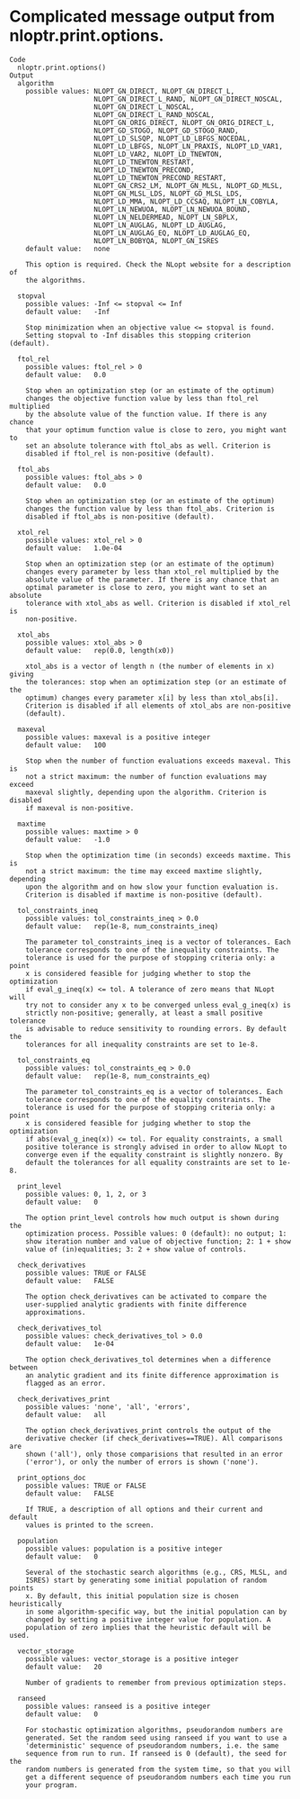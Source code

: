 # Complicated message output from nloptr.print.options.

    Code
      nloptr.print.options()
    Output
      algorithm
      	possible values: NLOPT_GN_DIRECT, NLOPT_GN_DIRECT_L,
      	                 NLOPT_GN_DIRECT_L_RAND, NLOPT_GN_DIRECT_NOSCAL,
      	                 NLOPT_GN_DIRECT_L_NOSCAL,
      	                 NLOPT_GN_DIRECT_L_RAND_NOSCAL,
      	                 NLOPT_GN_ORIG_DIRECT, NLOPT_GN_ORIG_DIRECT_L,
      	                 NLOPT_GD_STOGO, NLOPT_GD_STOGO_RAND,
      	                 NLOPT_LD_SLSQP, NLOPT_LD_LBFGS_NOCEDAL,
      	                 NLOPT_LD_LBFGS, NLOPT_LN_PRAXIS, NLOPT_LD_VAR1,
      	                 NLOPT_LD_VAR2, NLOPT_LD_TNEWTON,
      	                 NLOPT_LD_TNEWTON_RESTART,
      	                 NLOPT_LD_TNEWTON_PRECOND,
      	                 NLOPT_LD_TNEWTON_PRECOND_RESTART,
      	                 NLOPT_GN_CRS2_LM, NLOPT_GN_MLSL, NLOPT_GD_MLSL,
      	                 NLOPT_GN_MLSL_LDS, NLOPT_GD_MLSL_LDS,
      	                 NLOPT_LD_MMA, NLOPT_LD_CCSAQ, NLOPT_LN_COBYLA,
      	                 NLOPT_LN_NEWUOA, NLOPT_LN_NEWUOA_BOUND,
      	                 NLOPT_LN_NELDERMEAD, NLOPT_LN_SBPLX,
      	                 NLOPT_LN_AUGLAG, NLOPT_LD_AUGLAG,
      	                 NLOPT_LN_AUGLAG_EQ, NLOPT_LD_AUGLAG_EQ,
      	                 NLOPT_LN_BOBYQA, NLOPT_GN_ISRES
      	default value:   none
      
      	This option is required. Check the NLopt website for a description of
      	the algorithms.
      
      stopval
      	possible values: -Inf <= stopval <= Inf
      	default value:   -Inf
      
      	Stop minimization when an objective value <= stopval is found.
      	Setting stopval to -Inf disables this stopping criterion (default).
      
      ftol_rel
      	possible values: ftol_rel > 0
      	default value:   0.0
      
      	Stop when an optimization step (or an estimate of the optimum)
      	changes the objective function value by less than ftol_rel multiplied
      	by the absolute value of the function value. If there is any chance
      	that your optimum function value is close to zero, you might want to
      	set an absolute tolerance with ftol_abs as well. Criterion is
      	disabled if ftol_rel is non-positive (default).
      
      ftol_abs
      	possible values: ftol_abs > 0
      	default value:   0.0
      
      	Stop when an optimization step (or an estimate of the optimum)
      	changes the function value by less than ftol_abs. Criterion is
      	disabled if ftol_abs is non-positive (default).
      
      xtol_rel
      	possible values: xtol_rel > 0
      	default value:   1.0e-04
      
      	Stop when an optimization step (or an estimate of the optimum)
      	changes every parameter by less than xtol_rel multiplied by the
      	absolute value of the parameter. If there is any chance that an
      	optimal parameter is close to zero, you might want to set an absolute
      	tolerance with xtol_abs as well. Criterion is disabled if xtol_rel is
      	non-positive.
      
      xtol_abs
      	possible values: xtol_abs > 0
      	default value:   rep(0.0, length(x0))
      
      	xtol_abs is a vector of length n (the number of elements in x) giving
      	the tolerances: stop when an optimization step (or an estimate of the
      	optimum) changes every parameter x[i] by less than xtol_abs[i].
      	Criterion is disabled if all elements of xtol_abs are non-positive
      	(default).
      
      maxeval
      	possible values: maxeval is a positive integer
      	default value:   100
      
      	Stop when the number of function evaluations exceeds maxeval. This is
      	not a strict maximum: the number of function evaluations may exceed
      	maxeval slightly, depending upon the algorithm. Criterion is disabled
      	if maxeval is non-positive.
      
      maxtime
      	possible values: maxtime > 0
      	default value:   -1.0
      
      	Stop when the optimization time (in seconds) exceeds maxtime. This is
      	not a strict maximum: the time may exceed maxtime slightly, depending
      	upon the algorithm and on how slow your function evaluation is.
      	Criterion is disabled if maxtime is non-positive (default).
      
      tol_constraints_ineq
      	possible values: tol_constraints_ineq > 0.0
      	default value:   rep(1e-8, num_constraints_ineq)
      
      	The parameter tol_constraints_ineq is a vector of tolerances. Each
      	tolerance corresponds to one of the inequality constraints. The
      	tolerance is used for the purpose of stopping criteria only: a point
      	x is considered feasible for judging whether to stop the optimization
      	if eval_g_ineq(x) <= tol. A tolerance of zero means that NLopt will
      	try not to consider any x to be converged unless eval_g_ineq(x) is
      	strictly non-positive; generally, at least a small positive tolerance
      	is advisable to reduce sensitivity to rounding errors. By default the
      	tolerances for all inequality constraints are set to 1e-8.
      
      tol_constraints_eq
      	possible values: tol_constraints_eq > 0.0
      	default value:   rep(1e-8, num_constraints_eq)
      
      	The parameter tol_constraints_eq is a vector of tolerances. Each
      	tolerance corresponds to one of the equality constraints. The
      	tolerance is used for the purpose of stopping criteria only: a point
      	x is considered feasible for judging whether to stop the optimization
      	if abs(eval_g_ineq(x)) <= tol. For equality constraints, a small
      	positive tolerance is strongly advised in order to allow NLopt to
      	converge even if the equality constraint is slightly nonzero. By
      	default the tolerances for all equality constraints are set to 1e-8.
      
      print_level
      	possible values: 0, 1, 2, or 3
      	default value:   0
      
      	The option print_level controls how much output is shown during the
      	optimization process. Possible values: 0 (default): no output; 1:
      	show iteration number and value of objective function; 2: 1 + show
      	value of (in)equalities; 3: 2 + show value of controls.
      
      check_derivatives
      	possible values: TRUE or FALSE
      	default value:   FALSE
      
      	The option check_derivatives can be activated to compare the
      	user-supplied analytic gradients with finite difference
      	approximations.
      
      check_derivatives_tol
      	possible values: check_derivatives_tol > 0.0
      	default value:   1e-04
      
      	The option check_derivatives_tol determines when a difference between
      	an analytic gradient and its finite difference approximation is
      	flagged as an error.
      
      check_derivatives_print
      	possible values: 'none', 'all', 'errors',
      	default value:   all
      
      	The option check_derivatives_print controls the output of the
      	derivative checker (if check_derivatives==TRUE). All comparisons are
      	shown ('all'), only those comparisions that resulted in an error
      	('error'), or only the number of errors is shown ('none').
      
      print_options_doc
      	possible values: TRUE or FALSE
      	default value:   FALSE
      
      	If TRUE, a description of all options and their current and default
      	values is printed to the screen.
      
      population
      	possible values: population is a positive integer
      	default value:   0
      
      	Several of the stochastic search algorithms (e.g., CRS, MLSL, and
      	ISRES) start by generating some initial population of random points
      	x. By default, this initial population size is chosen heuristically
      	in some algorithm-specific way, but the initial population can by
      	changed by setting a positive integer value for population. A
      	population of zero implies that the heuristic default will be used.
      
      vector_storage
      	possible values: vector_storage is a positive integer
      	default value:   20
      
      	Number of gradients to remember from previous optimization steps.
      
      ranseed
      	possible values: ranseed is a positive integer
      	default value:   0
      
      	For stochastic optimization algorithms, pseudorandom numbers are
      	generated. Set the random seed using ranseed if you want to use a
      	'deterministic' sequence of pseudorandom numbers, i.e. the same
      	sequence from run to run. If ranseed is 0 (default), the seed for the
      	random numbers is generated from the system time, so that you will
      	get a different sequence of pseudorandom numbers each time you run
      	your program.
      

